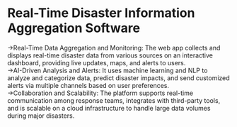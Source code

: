 # Real-Time Disaster Information Aggregation Software  
->Real-Time Data Aggregation and Monitoring: The web app collects and displays real-time disaster data from various sources on an interactive dashboard, providing live updates, maps, and alerts to users.  
->AI-Driven Analysis and Alerts: It uses machine learning and NLP to analyze and categorize data, predict disaster impacts, and send customized alerts via multiple channels based on user  preferences.  
->Collaboration and Scalability: The platform supports real-time communication among response teams, integrates with third-party tools, and is scalable on a cloud infrastructure to handle large data volumes during major disasters.  


